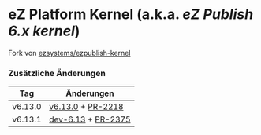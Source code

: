 # eZ Platform Kernel (a.k.a. *eZ Publish 6.x kernel*)

Fork von [ezsystems/ezpublish-kernel](https://github.com/ezsystems/ezpublish-kernel)

### Zusätzliche Änderungen

| Tag | Änderungen |
| ---  | ---  |
| v6.13.0 | [v6.13.0](https://github.com/ezsystems/ezpublish-kernel/releases/tag/v6.13.0) + [PR-2218](https://github.com/ezsystems/ezpublish-kernel/pull/2218) |
| v6.13.1 | [dev-6.13](https://github.com/datafactory/ezpublish-kernel/commit/0db92c2f11bb420314f6f7732fe0cc980c94221a) + [PR-2375](https://github.com/ezsystems/ezpublish-kernel/pull/2375) |
